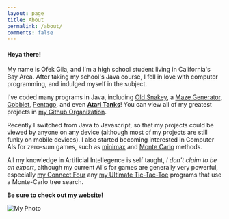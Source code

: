 ```yaml
---
layout: page
title: About
permalink: /about/
comments: false
---
```


#### Heya there!

My name is Ofek Gila, and I'm a high school student living in California's Bay Area. After taking my school's Java course, I fell in love with computer programming, and indulged myself in the subject.

I've coded many programs in Java, including [Old Snakey], a [Maze Generator], [Gobblet], [Pentago], and even **[Atari Tanks]**! You can view all of my greatest projects in [my Github Organization][Github Organization].

Recently I switched from Java to Javascript, so that my projects could be viewed by anyone on any device (although most of my projects are still funky on mobile devices). I also started becoming interested in Computer AIs for zero-sum games, such as [minimax][Minimax Wiki] and [Monte Carlo][Monte Carlo tree search] methods.

All my knowledge in Artificial Intellegence is self taught, *I don't claim to be an expert*, although my current AI's for games are generally very powerful, especially [my Connect Four][connect four program] any [my Ultimate Tic-Tac-Toe][ultimate ttt program] programs that use a Monte-Carlo tree search.

**Be sure to check out [my website]!**

![My Photo]

[Old Snakey]:https://github.com/The-Ofek-Foundation/Snake "old snakey on github"
[Maze Generator]:https://github.com/The-Ofek-Foundation/Maze "maze generator on github"
[Gobblet]:https://github.com/The-Ofek-Foundation/Gobblet "gobblet on github"
[Pentago]:https://github.com/The-Ofek-Foundation/Pentago "pentago on github"
[Atari Tanks]:https://github.com/The-Ofek-Foundation/Atari-Tanks "atari tanks on github"
[Github Organization]:https://github.com/The-Ofek-Foundation "my github organization"
[Minimax Wiki]:https://en.wikipedia.org/wiki/Minimax "minimax wiki"
[Monte Carlo tree search]:https://en.wikipedia.org/wiki/Monte_Carlo_tree_search "monte carlo tree-search"
[My Photo]:https://lh3.googleusercontent.com/-52xXyVQ_4sM/Vmohv09fcwI/AAAAAAAABZI/J8FXFYT51pE/s125-no/Ofek.png
[connect four program]:https://www.theofekfoundation.org/games/ConnectFour/ "my connect four program"
[my website]:https://www.theofekfoundation.org "my website"
[ultimate ttt program]:https://www.theofekfoundation.org/games/UltimateTicTacToe "my ultimate tic-tac-toe program"
